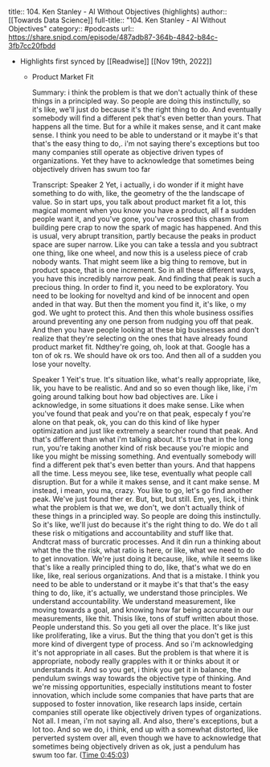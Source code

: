title:: 104. Ken Stanley - AI Without Objectives (highlights)
author:: [[Towards Data Science]]
full-title:: "104. Ken Stanley - AI Without Objectives"
category:: #podcasts
url:: https://share.snipd.com/episode/487adb87-364b-4842-b84c-3fb7cc20fbdd

- Highlights first synced by [[Readwise]] [[Nov 19th, 2022]]
	- Product Market Fit
	  
	  Summary:
	  i think the problem is that we don't actually think of these things in a principled way. So people are doing this instinctully, so it's like, we'll just do because it's the right thing to do. And eventually somebody will find a different pek that's even better than yours. That happens all the time. But for a while it makes sense, and it cant make sense. I think you need to be able to understand or it maybe it's that that's the easy thing to do,. i'm not saying there's exceptions but too many companies still operate as objective driven types of organizations. Yet they have to acknowledge that sometimes being objectively driven has swum too far
	  
	  Transcript:
	  Speaker 2
	  Yet, i actually, i do wonder if it might have something to do with, like, the geometry of the the landscape of value. So in start ups, you talk about product market fit a lot, this magical moment when you know you have a product, all f a sudden people want it, and you've gone, you've crossed this chasm from building pere crap to now the spark of magic has happened. And this is usual, very abrupt transition, partly because the peaks in product space are super narrow. Like you can take a tessla and you subtract one thing, like one wheel, and now this is a useless piece of crab nobody wants. That might seem like a big thing to remove, but in product space, that is one increment. So in all these different ways, you have this incredibly narrow peak. And finding that peak is such a precious thing. In order to find it, you need to be exploratory. You need to be looking for noveltyd and kind of be innocent and open anded in that way. But then the moment you find it, it's like, o my god. We ught to protect this. And then this whole business ossifies around preventing any one person from nudging you off that peak. And then you have people looking at these big businesses and don't realize that they're selecting on the ones that have already found product market fit. Ndthey're going, oh, look at that. Google has a ton of ok rs. We should have ok ors too. And then all of a sudden you lose your novelty.
	  
	  Speaker 1
	  Yeit's true. It's situation like, what's really appropriate, like, lik, you have to be realistic. And and so so even though like, like, i'm going around talking bout how bad objectives are. Like i acknowledge, in some situations it does make sense. Like when you've found that peak and you're on that peak, especaly f you're alone on that peak, ok, you can do this kind of like hyper optimization and just like extremely a searcher round that peak. And that's different than what i'm talking about. It's true that in the long run, you're taking another kind of risk because you're miopic and like you might be missing something. And eventually somebody will find a different pek that's even better than yours. And that happens all the time. Less meyou see, like tese, eventually what people call disruption. But for a while it makes sense, and it cant make sense. M instead, i mean, you ma, crazy. You like to go, let's go find another peak. We've just found ther er. But, but, but still. Em, yes, lick, i think what the problem is that we, we don't, we don't actually think of these things in a principled way. So people are doing this instinctully. So it's like, we'll just do because it's the right thing to do. We do t all these risk o mitigations and accountability and stuff like that. Andtcrat mass of burcratic processes. And it din run a thinking about what the the the risk, what ratio is here, or like, what we need to do to get innovation. We're just doing it because, like, while it seems like that's like a really principled thing to do, like, that's what we do en like, like, real serious organizations. And that is a mistake. I think you need to be able to understand or it maybe it's that that's the easy thing to do, like, it's actually, we understand those principles. We understand accountability. We understand measurement, like moving towards a goal, and knowing how far being accurate in our measurements, like thit. Thisis like, tons of stuff written about those. People understand this. So you geti all over the place. It's like just like proliferating, like a virus. But the thing that you don't get is this more kind of divergent type of process. And so i'm acknowledging it's not appropriate in all cases. But the problem is that where it is appropriate, nobody really grapples with it or thinks about it or understands it. And so you get, i think you get it in balance, the pendulum swings way towards the objective type of thinking. And we're missing opportunities, especially institutions meant to foster innovation, which include some companies that have parts that are supposed to foster innovation, like research laps inside, certain companies still operate like objectively driven types of organizations. Not all. I mean, i'm not saying all. And also, there's exceptions, but a lot too. And so we do, i think, end up with a somewhat distorted, like perverted system over all, even though we have to acknowledge that sometimes being objectively driven as ok, just a pendulum has swum too far. ([Time 0:45:03](https://share.snipd.com/snip/f042d39d-86c3-40a7-af81-336b73426bdd))